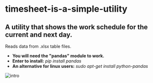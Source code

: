 # timesheet-is-a-simple-utility
## A utility that shows the work schedule for the current and next day.

Reads data from .xlsx table files.
- **You will need the "pandas" module to work.**
- **Enter to install:** *pip install pandas*
- **An alternative for linux users:** *sudo apt-get install python-pandas*

![intro](https://github.com/user-attachments/assets/7d8c457c-ea5a-4681-85ad-6caf51df60ea)
